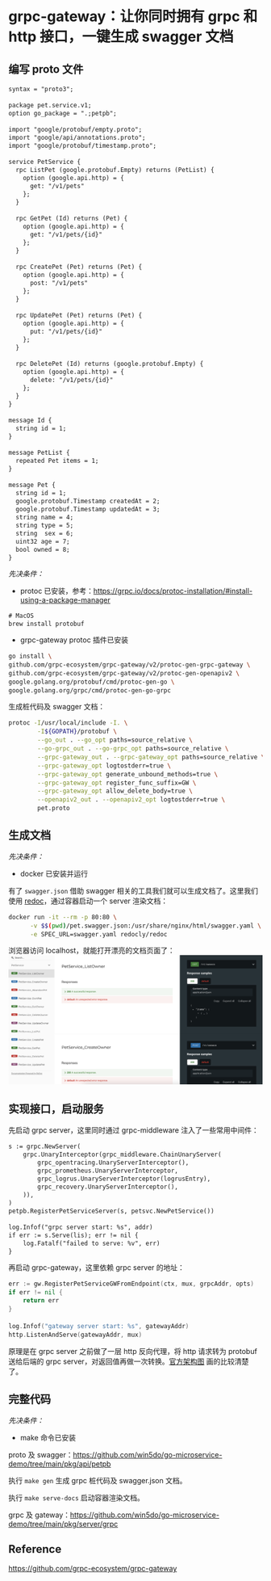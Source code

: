 # grpc-gateway：让你同时拥有 grpc 和 http 接口，一键生成 swagger 文档

## 编写 proto 文件

```shell
syntax = "proto3";

package pet.service.v1;
option go_package = ".;petpb";

import "google/protobuf/empty.proto";
import "google/api/annotations.proto";
import "google/protobuf/timestamp.proto";

service PetService {
  rpc ListPet (google.protobuf.Empty) returns (PetList) {
    option (google.api.http) = {
      get: "/v1/pets"
    };
  }

  rpc GetPet (Id) returns (Pet) {
    option (google.api.http) = {
      get: "/v1/pets/{id}"
    };
  }

  rpc CreatePet (Pet) returns (Pet) {
    option (google.api.http) = {
      post: "/v1/pets"
    };
  }

  rpc UpdatePet (Pet) returns (Pet) {
    option (google.api.http) = {
      put: "/v1/pets/{id}"
    };
  }

  rpc DeletePet (Id) returns (google.protobuf.Empty) {
    option (google.api.http) = {
      delete: "/v1/pets/{id}"
    };
  }
}

message Id {
  string id = 1;
}

message PetList {
  repeated Pet items = 1;
}

message Pet {
  string id = 1;
  google.protobuf.Timestamp createdAt = 2;
  google.protobuf.Timestamp updatedAt = 3;
  string name = 4;
  string type = 5;
  string  sex = 6;
  uint32 age = 7;
  bool owned = 8;
}
```

_先决条件：_
- protoc 已安装，参考：https://grpc.io/docs/protoc-installation/#install-using-a-package-manager
```shell
# MacOS
brew install protobuf
```
- grpc-gateway protoc 插件已安装
```sh
go install \
github.com/grpc-ecosystem/grpc-gateway/v2/protoc-gen-grpc-gateway \
github.com/grpc-ecosystem/grpc-gateway/v2/protoc-gen-openapiv2 \
google.golang.org/protobuf/cmd/protoc-gen-go \
google.golang.org/grpc/cmd/protoc-gen-go-grpc
```

生成桩代码及 swagger 文档：
```sh
protoc -I/usr/local/include -I. \
		-I${GOPATH}/protobuf \
		--go_out . --go_opt paths=source_relative \
		--go-grpc_out . --go-grpc_opt paths=source_relative \
		--grpc-gateway_out . --grpc-gateway_opt paths=source_relative \
		--grpc-gateway_opt logtostderr=true \
        --grpc-gateway_opt generate_unbound_methods=true \
        --grpc-gateway_opt register_func_suffix=GW \
        --grpc-gateway_opt allow_delete_body=true \
        --openapiv2_out . --openapiv2_opt logtostderr=true \
		pet.proto
```

## 生成文档
_先决条件：_
- docker 已安装并运行

有了 `swagger.json` 借助 swagger 相关的工具我们就可以生成文档了。这里我们使用 [redoc](https://github.com/Redocly/redoc)，通过容器启动一个 server 渲染文档：
```sh
docker run -it --rm -p 80:80 \
      -v $$(pwd)/pet.swagger.json:/usr/share/nginx/html/swagger.yaml \
      -e SPEC_URL=swagger.yaml redocly/redoc
```
浏览器访问 localhost，就能打开漂亮的文档页面了：
![redoc](../images/redoc.png)


## 实现接口，启动服务
先启动 grpc server，这里同时通过 grpc-middleware 注入了一些常用中间件：

```shell
s := grpc.NewServer(
    grpc.UnaryInterceptor(grpc_middleware.ChainUnaryServer(
        grpc_opentracing.UnaryServerInterceptor(),
        grpc_prometheus.UnaryServerInterceptor,
        grpc_logrus.UnaryServerInterceptor(logrusEntry),
        grpc_recovery.UnaryServerInterceptor(),
    )),
)
petpb.RegisterPetServiceServer(s, petsvc.NewPetService())

log.Infof("grpc server start: %s", addr)
if err := s.Serve(lis); err != nil {
    log.Fatalf("failed to serve: %v", err)
}
```

再启动 grpc-gateway，这里依赖 grpc server 的地址：
```go
err := gw.RegisterPetServiceGWFromEndpoint(ctx, mux, grpcAddr, opts)
if err != nil {
    return err
}

log.Infof("gateway server start: %s", gatewayAddr)
http.ListenAndServe(gatewayAddr, mux)
```

原理是在 grpc server 之前做了一层 http 反向代理，将 http 请求转为 protobuf 送给后端的 grpc server，对返回值再做一次转换。[官方架构图](https://github.com/grpc-ecosystem/grpc-gateway#about) 画的比较清楚了。

## 完整代码
_先决条件：_
- make 命令已安装

proto 及 swagger：https://github.com/win5do/go-microservice-demo/tree/main/pkg/api/petpb

执行 `make gen` 生成 grpc 桩代码及 swagger.json 文档。

执行 `make serve-docs` 启动容器渲染文档。

grpc 及 gateway：https://github.com/win5do/go-microservice-demo/tree/main/pkg/server/grpc

## Reference

https://github.com/grpc-ecosystem/grpc-gateway
